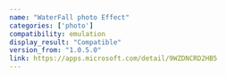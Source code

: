 ```yaml
---
name: "WaterFall photo Effect"
categories: ['photo']
compatibility: emulation
display_result: "Compatible"
version_from: "1.0.5.0"
link: https://apps.microsoft.com/detail/9WZDNCRD2HB5
---
```

